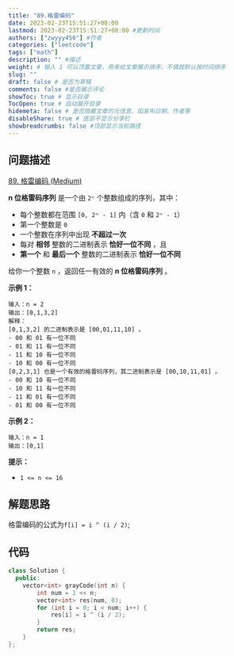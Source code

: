 ```yaml
---
title: "89.格雷编码"
date: 2023-02-23T15:51:27+08:00
lastmod: 2023-02-23T15:51:27+08:00 #更新时间
authors: ["zwyyy456"] #作者
categories: ["leetcode"]
tags: ["math"]
description: "" #描述
weight: # 输入 1 可以顶置文章，用来给文章展示排序，不填就默认按时间排序
slug: ""
draft: false # 是否为草稿
comments: false #是否展示评论
showToc: true # 显示目录
TocOpen: true # 自动展开目录
hidemeta: false # 是否隐藏文章的元信息，如发布日期、作者等
disableShare: true # 底部不显示分享栏
showbreadcrumbs: false #顶部显示当前路径
---
```

## 问题描述
[89. 格雷编码 (Medium)](https://leetcode.cn/problems/gray-code/)

**n 位格雷码序列** 是一个由 `2ⁿ` 个整数组成的序列，其中：

- 每个整数都在范围 `[0, 2ⁿ - 1]` 内（含 `0` 和 `2ⁿ - 1`）
- 第一个整数是 `0`
- 一个整数在序列中出现 **不超过一次**
- 每对 **相邻** 整数的二进制表示 **恰好一位不同** ，且
- **第一个** 和 **最后一个** 整数的二进制表示 **恰好一位不同**

给你一个整数 `n` ，返回任一有效的 **n 位格雷码序列** 。

**示例 1：**

```
输入：n = 2
输出：[0,1,3,2]
解释：
[0,1,3,2] 的二进制表示是 [00,01,11,10] 。
- 00 和 01 有一位不同
- 01 和 11 有一位不同
- 11 和 10 有一位不同
- 10 和 00 有一位不同
[0,2,3,1] 也是一个有效的格雷码序列，其二进制表示是 [00,10,11,01] 。
- 00 和 10 有一位不同
- 10 和 11 有一位不同
- 11 和 01 有一位不同
- 01 和 00 有一位不同

```

**示例 2：**

```
输入：n = 1
输出：[0,1]

```

**提示：**

- `1 <= n <= 16`

## 解题思路
格雷编码的公式为`f[i] = i ^ (i / 2)`;

## 代码
```cpp
class Solution {
  public:
    vector<int> grayCode(int n) {
        int num = 1 << n;
        vector<int> res(num, 0);
        for (int i = 0; i < num; i++) {
            res[i] = i ^ (i / 2);
        }
        return res;
    }
};
```